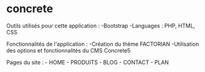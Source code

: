 # concrete
Outils utilisés pour cette application :
-Bootstrap
-Languages : PHP, HTML, CSS

Fonctionnalités de l'application :
-Création du thème FACTORIAN
-Utilisation des options et fonctionnalités du CMS Concrete5

Pages du site :
	- HOME
	- PRODUITS
	- BLOG
	- CONTACT
	- PLAN
